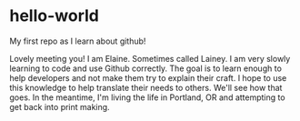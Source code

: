 # hello-world

My first repo as I learn about github! 

Lovely meeting you! I am Elaine. Sometimes called Lainey. I am very slowly learning to code and use Github correctly. The goal is to learn enough to help developers and not make them try to explain their craft. I hope to use this knowledge to help translate their needs to others. We'll see how that goes. In the meantime, I'm living the life in Portland, OR and attempting to get back into print making. 
